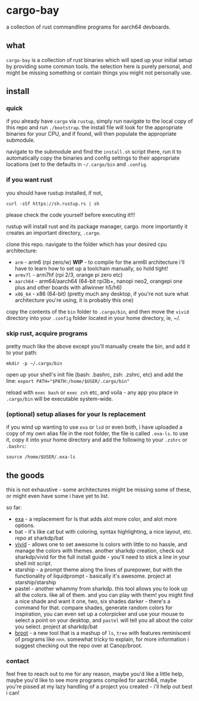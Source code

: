 # cargo-bay
a collection of rust commandline programs for aarch64 devboards. 

## what
`cargo-bay` is a collection of rust binaries which will sped up your initial setup by providing some common tools. the selection here is purely personal, and might be missing something or contain things you might not personally use. 

## install

### quick

if you already have `cargo` via `rustup`, simply run navigate to the local copy of this repo and run `./bootstrap`. the install file will look for the appropriate binaries for your CPU, and if found, will then populate the appropriate submodule. 

navigate to the submodule and find the `install.sh` script there, run it to automatically copy the binaries and config settings to their appropriate locations (set to the defaults in `~/.cargo/bin` and `.config`. 

### if you want rust 

you should have rustup installed, if not, 

`curl -sSf https://sh.rustup.rs | sh`

please check the code yourself before executing it!!! 

rustup will install rust and its package manager, cargo. more importantly it creates an important directory, ``.cargo``. 

clone this repo. navigate to the folder which has your desired cpu architecture: 

* `arm` - arm6 (rpi zero/w) **WIP** - to compile for the arm6l architecture i'll have to learn how to set up a toolchain manually, so hold tight!
* `armv7l` - arm7hf (rpi 2/3, orange pi zero etc)
* `aarch64` - arm64/aarch64 (64-bit rpi3b+, nanopi neo2, orangepi one plus and other boards with allwinner h5/h6)
* `x86_64` - x86 (64-bit) (pretty much any desktop, if you're not sure what architecture you're using, it is probably this one)

copy the contents of the ``bin`` folder to `.cargo/bin`, and then move the `vivid` directory into your ``.config`` folder located in your home directory, ie, ~/. 

### skip rust, acquire programs

pretty much like the above except you'll manually create the bin, and add it to your path: 

`mkdir -p ~/.cargo/bin`

open up your shell's init file (bash: .bashrc, zsh: .zshrc, etc) and add the line:
`export PATH="$PATH:/home/$USER/.cargo/bin"`

reload with `exec bash` or `exec zsh` etc, and voila - any app you place in `.cargo/bin` will be executable system-wide.

### (optional) setup aliases for your ls replacement

if you wind up wanting to use `exa` or `lsd` or even both, i have uploaded a copy of my own alias file in the root folder, the file is called `.exa-ls`. to use it, copy it into your home directory and add the following to your `.zshrc` or `.bashrc`:

`source /home/$USER/.exa-ls`

## the goods 
this is not exhaustive - some architectures might be missing some of these, or might even have some i have yet to list. 

so far: 

* [exa] - a replacement for ls that adds alot more color, and alot more options. 
* bat - it's like cat but with coloring, syntax highlighting, a nice layout, etc. repo at sharkdp/bat 
* [vivid] - allows one to set awesome ls colors with little to no hassle, and manage the colors with themes. another sharkdp creation, check out sharkdp/vivid for the full install guide - you'll need to stick a line in your shell init script. 
* starship - a prompt theme along the lines of purepower, but with the functionality of liquidprompt - basically it's awesome. project at starship/starship 
* pastel - another whammy from sharkdp. this tool allows you to look up all the colors. like all of them. and you can play with them! you might find a nice shade and want it one, two, six shades darker - there's a command for that. compare shades, generate random colors for inspiration, you can even set up a colorpicker and use your mouse to select a point on your desktop, and `pastel` will tell you all about the color you select. project at sharkdp/bat
* [broot] - a new tool that is a mashup of `ls`, `tree` with features reminiscent of programs like `nnn`. somewhat tricky to explain, for more information i suggest checking out the repo over at Canop/broot. 

### contact 

feel free to reach out to me for any reason, maybe you'd like a little help, maybe you'd like to see more programs compiled for aarch64, maybe you're pissed at my lazy handling of a project you created - i'll help out best i can!

[exa]: https://github.com/ogham/exa
[broot]: https://github.com/canop/broot
[vivid]: https://github.com/sharkdp/vivid

